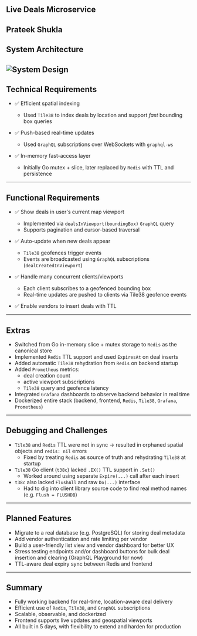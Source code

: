 ## Live Deals Microservice
Prateek Shukla
---
## System Architecture
![System Design](sysdesign.png)
---

## Technical Requirements 

- ✅ Efficient spatial indexing  
  - Used `Tile38` to index deals by location and support *fast* bounding box queries

- ✅ Push-based real-time updates  
  - Used `GraphQL` subscriptions over WebSockets with `graphql-ws`

- ✅ In-memory fast-access layer  
  - Initially Go mutex + slice, later replaced by `Redis` with TTL and persistence

---
## Functional Requirements

- ✅ Show deals in user's current map viewport  
  - Implemented via `dealsInViewport(boundingBox)` `GraphQL` query  
  - Supports pagination and cursor-based traversal

- ✅ Auto-update when new deals appear  
  - `Tile38` geofences trigger events  
  - Events are broadcasted using `GraphQL` subscriptions (`dealCreatedInViewport`)

- ✅ Handle many concurrent clients/viewports  
  - Each client subscribes to a geofenced bounding box  
  - Real-time updates are pushed to clients via Tile38 geofence events  

- ✅ Enable vendors to insert deals with TTL
---

## Extras

- Switched from Go in-memory slice + mutex storage to `Redis` as the canonical store
- Implemented `Redis` TTL support and used `ExpiresAt` on deal inserts
- Added automatic `Tile38` rehydration from `Redis` on backend startup
- Added `Prometheus` metrics:
  - deal creation count
  - active viewport subscriptions
  - `Tile38` query and geofence latency
- Integrated `Grafana` dashboards to observe backend behavior in real time
- Dockerized entire stack (backend, frontend, `Redis`, `Tile38`, `Grafana`, `Prometheus`)

---
## Debugging and Challenges

- `Tile38` and `Redis` TTL were not in sync → resulted in orphaned spatial objects and `redis: nil` errors
  - Fixed by treating `Redis` as source of truth and rehydrating `Tile38` at startup
- `Tile38` Go client (`t38c`) lacked `.EX()` TTL support in `.Set()`
  - Worked around using separate `Expire(...)` call after each insert
- `t38c` also lacked `FlushAll` and raw `Do(...)` interface
  - Had to dig into client library source code to find real method names (e.g. `Flush = FLUSHDB`)
---
## Planned Features
- Migrate to a real database (e.g. PostgreSQL) for storing deal metadata
- Add vendor authentication and rate limiting per vendor
- Build a user-friendly list view and vendor dashboard for better UX
- Stress testing endpoints and/or dashboard buttons for bulk deal insertion and clearing (GraphQL Playground for now)
- TTL-aware deal expiry sync between Redis and frontend
---
## Summary

- Fully working backend for real-time, location-aware deal delivery
- Efficient use of `Redis`, `Tile38`, and `GraphQL` subscriptions
- Scalable, observable, and dockerized
- Frontend supports live updates and geospatial viewports
- All built in 5 days, with flexibility to extend and harden for production

